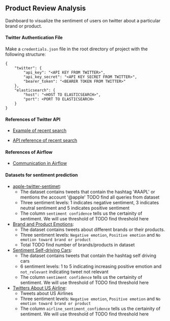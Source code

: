 ## Product Review Analysis

Dashboard to visualize the sentiment of users on twitter about a particular brand or product.


#### Twitter Authentication File
Make a `credentials.json` file in the root directory of project with the following structure:

```
{
    "twitter": {
        "api_key": "<API KEY FROM TWITTER>",
        "api_key_secret": "<API KEY SECRET FROM TWITTER>",
        "bearer_token": "<BEARER TOKEN FROM TWITTER>"
    },
    "elasticsearch": {
        "host": "<HOST TO ELASTICSEARCH>",
        "port": <PORT TO ELASTICSEARCH>
    }
}
```

#### References of Twitter API

- [Example of recent search](https://github.com/twitterdev/Twitter-API-v2-sample-code/blob/main/Recent-Search/recent_search.py)

- [API reference of recent search](https://developer.twitter.com/en/docs/twitter-api/tweets/search/api-reference/get-tweets-search-recent#tab1)

#### References of Airflow

- [Communication in Airflow](https://www.astronomer.io/guides/airflow-passing-data-between-tasks/)

#### Datasets for sentiment prediction

- [apple-twitter-sentimet](https://data.world/crowdflower/apple-twitter-sentiment):
    - The dataset contains tweets that contain the hashtag '#AAPL' or mentions the account '@apple' TODO find all queries from dataset
    - Three sentiment levels: 1 indicates negative sentiment, 3 indicates neutral sentiment and 5 indicates positive sentiment
    - The column `sentiment confidence` tells us the certainity of sentiment. We will use threshold of TODO find threshold here
- [Brand and Product Emotions](https://data.world/crowdflower/brands-and-product-emotions):
    - The dataset contains tweets about different brands or their products.
    - Three sentiment levels: `Negative emotion`, `Positive emotion` and `No emotion toward brand or product`
    - Total TODO find number of brands/products in dataset
- [Sentiment Self-driving Cars](https://data.world/crowdflower/sentiment-self-driving-cars):
    - The dataset contains tweets that contain the hashtag self driving cars
    - 6 sentiment levels: 1 to 5 indicating increasing positive emotion and `not_relevant` indicating tweet not relevant
    - The column `sentiment confidence` tells us the certainity of sentiment. We will use threshold of TODO find threshold here
- [Twitters About US Airline](https://data.world/data-society/twitters-about-us-airline):
    - Tweets about US Airlines
    - Three sentiment levels: `Negative emotion`, `Positive emotion` and `No emotion toward brand or product`
    - The column `airline_sentiment_confidence` tells us the certainity of sentiment. We will use threshold of TODO find threshold here